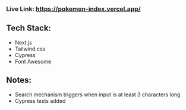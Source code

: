 ### Live Link: https://pokemon-index.vercel.app/

## Tech Stack:

- Next.js
- Tailwind.css
- Cypress
- Font Awesome

## Notes:

- Search mechanism triggers when input is at least 3 characters long
- Cypress tests added
